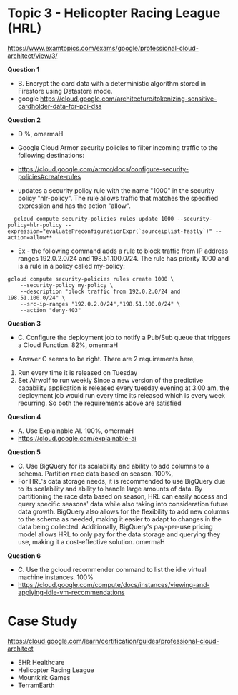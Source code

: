 # Topic 3 - Helicopter Racing League (HRL)

https://www.examtopics.com/exams/google/professional-cloud-architect/view/3/

**Question 1**

- B. Encrypt the card data with a deterministic algorithm stored in Firestore using Datastore mode.
- google https://cloud.google.com/architecture/tokenizing-sensitive-cardholder-data-for-pci-dss

**Question 2**

- D %, omermaH
- Google Cloud Armor security policies to filter incoming traffic to the following destinations:
- https://cloud.google.com/armor/docs/configure-security-policies#create-rules

- updates a security policy rule with the name "1000" in the security policy "hlr-policy". The rule allows traffic that matches the specified expression and has the action "allow".

```
  gcloud compute security-policies rules update 1000 --security-policy=hlr-policy --expression="evaluatePreconfigurationExpr(`sourceiplist-fastly`)" --action=allow**
```

- Ex - the following command adds a rule to block traffic from IP address ranges 192.0.2.0/24 and 198.51.100.0/24. The rule has priority 1000 and is a rule in a policy called my-policy:

```
gcloud compute security-policies rules create 1000 \
    --security-policy my-policy \
    --description "block traffic from 192.0.2.0/24 and 198.51.100.0/24" \
    --src-ip-ranges "192.0.2.0/24","198.51.100.0/24" \
    --action "deny-403"
```

**Question 3**

- C. Configure the deployment job to notify a Pub/Sub queue that triggers a Cloud Function. 82%, omermaH

- Answer C seems to be right. There are 2 requirements here,

1. Run every time it is released on Tuesday
2. Set Airwolf to run weekly
   Since a new version of the predictive capability application is released every tuesday evening at 3.00 am, the deployment job would run every time its released which is every week recurring. So both the requirements above are satisfied

**Question 4**

- A. Use Explainable AI. 100%, omermaH
- https://cloud.google.com/explainable-ai

**Question 5**

- C. Use BigQuery for its scalability and ability to add columns to a schema. Partition race data based on season. 100%,
- For HRL's data storage needs, it is recommended to use BigQuery due to its scalability and ability to handle large amounts of data. By partitioning the race data based on season, HRL can easily access and query specific seasons' data while also taking into consideration future data growth. BigQuery also allows for the flexibility to add new columns to the schema as needed, making it easier to adapt to changes in the data being collected. Additionally, BigQuery's pay-per-use pricing model allows HRL to only pay for the data storage and querying they use, making it a cost-effective solution. omermaH

**Question 6**

- C. Use the gcloud recommender command to list the idle virtual machine instances. 100%
- https://cloud.google.com/compute/docs/instances/viewing-and-applying-idle-vm-recommendations

# Case Study

https://cloud.google.com/learn/certification/guides/professional-cloud-architect

- EHR Healthcare
- Helicopter Racing League
- Mountkirk Games
- TerramEarth
